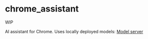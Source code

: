 # chrome_assistant
WIP

AI assistant for Chrome. Uses locally deployed models: [Model server](https://github.com/DanielSawczuk/model-provider)
